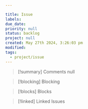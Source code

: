 ```yaml
---

title: Issue 
labels: 
due_date: 
priority: null
status: backlog
project: null
created: May 27th 2024, 3:26:03 pm
modified: 
tags:
  - project/issue
---
```

> [!summary] Comments
>  null

> [!blocking] Blocking
> 

> [!blocks] Blocks
> 

> [!linked] Linked Issues

